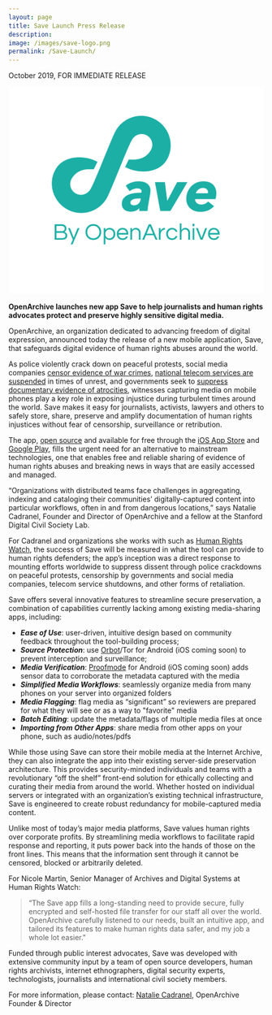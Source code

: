 ```yaml
---
layout: page
title: Save Launch Press Release
description: 
image: /images/save-logo.png
permalink: /Save-Launch/
---
```


<p>October 2019, FOR IMMEDIATE RELEASE</p>

<img class="postInlineImage" src="/images/save-logo.png"/>

<p><b>OpenArchive launches new app <span class="appName">Save</span> to help journalists and human rights advocates 
protect and preserve highly sensitive digital media.</b></p>

<p>OpenArchive, an organization dedicated to advancing freedom of digital expression, announced today the 
release of a new mobile application, <span class="appName">Save</span>, that safeguards digital evidence of 
human rights abuses around the world.</p>

<p>As police violently crack down on peaceful protests, social media companies 
<a href="https://theintercept.com/2017/11/02/war-crimes-youtube-facebook-syria-rohingya/" target="_blank">censor evidence of war crimes</a>, 
<a href="https://www.businessinsider.com/iraq-blocks-facebook-whatsapp-cuts-internet-protests-2019-10?r=US&IR=T" target="_blank">national telecom services are suspended</a> 
in times of unrest, and governments seek to <a href="https://www.theguardian.com/global-development/2018/feb/19/myanmar-government-bulldozing-rohingya-mass-grave-hide-evidence" target="_blank">suppress documentary evidence of atrocities</a>, 
witnesses capturing media on mobile phones play a key role in exposing injustice during turbulent times around the world. <span class="appName">Save</span> makes it easy for journalists, activists, lawyers and others to safely store, share, preserve and amplify documentation of human rights injustices without fear of censorship, surveillance or retribution.</p>

<p>The app, <a href="https://github.com/OpenArchive" target="_blank">open source</a> and available for free through the <a href="https://apps.apple.com/hk/app/save-by-openarchive/id1462212414?l=en" target="_blank">iOS App Store</a> and <a href="https://play.google.com/store/apps/details?id=net.opendasharchive.openarchive.release&hl=en" target="_blank">Google Play</a>, fills the urgent need for an alternative to mainstream technologies, one that enables free and reliable sharing of evidence of human rights abuses and breaking news in ways that are easily accessed and managed.</p>

<p>“Organizations with distributed teams face challenges in aggregating, indexing and cataloging their communities’ digitally-captured content into particular workflows, often in and from dangerous locations,” 
says Natalie Cadranel, Founder and Director of OpenArchive and a fellow at the Stanford Digital Civil Society Lab.</p>

<p>For Cadranel and organizations she works with such as <a href="https://www.hrw.org/" target="_blank">Human Rights Watch</a>, the success of Save will be measured in what the tool can provide to human rights defenders; the app’s inception was a direct response 
to mounting efforts worldwide to suppress dissent through police crackdowns on peaceful protests, censorship by governments and social media companies, telecom service shutdowns, and other forms of retaliation.</p>

<p><span class="appName">Save</span> offers several innovative features to streamline secure preservation, a combination of capabilities currently lacking among existing media-sharing apps, including:</p>
<p><ul><div class="feature">
  <li><b><i>Ease of Use</i></b>: user-driven, intuitive design based on community feedback throughout the tool-building process;</li>
  <li><b><i>Source Protection</i></b>: use <a href="https://guardianproject.info/apps/orbot/" target="_blank">Orbot</a>/Tor for Android (iOS coming soon) to prevent interception and surveillance;</li>
  <li><b><i>Media Verification</i></b>: <a href="https://guardianproject.info/2017/02/24/combating-fake-news-with-a-smartphone-proof-mode/" target="_blank">Proofmode</a> for Android (iOS coming soon) adds sensor data to corroborate the metadata captured with the media</li>
  <li><b><i>Simplified Media Workflows</i></b>: seamlessly organize media from many phones on your server into organized folders
</li>
  <li><b><i>Media Flagging</i></b>: flag media as “significant” so reviewers are prepared for what they will see or as a way to "favorite" media</li>
   <li><b><i>Batch Editing</i></b>: update the metadata/flags of multiple media files at once</li>
    <li><b><i>Importing from Other Apps</i></b>: share media from other apps on your phone, such as audio/notes/pdfs</li>
  </div></ul></p>
  
<p>While those using <span class="appName">Save</span> can store their mobile media at the Internet Archive, they can also integrate the app into their existing server-side preservation architecture. This provides security-minded individuals and teams with a revolutionary “off the shelf” front-end solution for ethically collecting and curating their media 
from around the world. Whether hosted on individual servers or integrated with an organization’s existing technical infrastructure, <span class="appName">Save</span> is engineered to create robust redundancy 
for mobile-captured media content.</p>


<p>Unlike most of today’s major media platforms, <span class="appName">Save</span> values human rights over corporate profits. By streamlining media workflows to facilitate rapid response and reporting, it puts power back into the hands of those on the front lines. This means that the information sent through it cannot be censored, blocked or arbitrarily deleted.</p>

<p>For Nicole Martin, Senior Manager of Archives and Digital Systems at Human Rights Watch:</p>
<p><blockquote>“The <span class="appName">Save</span> app fills a long-standing need to provide secure, fully encrypted and self-hosted file transfer for our staff all over the world. OpenArchive carefully listened to our needs, built an intuitive app, and tailored its features to make human rights data safer, and my job a whole lot easier."</blockquote>
</p>

<p>Funded through public interest advocates, <span class="appName">Save</span> was developed with extensive  community input by a team of open source developers, human rights archivists, 
internet ethnographers, digital security experts, technologists, journalists and international civil society members.</p>

<p>For more information, please contact: <a href="mailto:natalie@open-archive.org">Natalie Cadranel</a>, OpenArchive Founder & Director 

